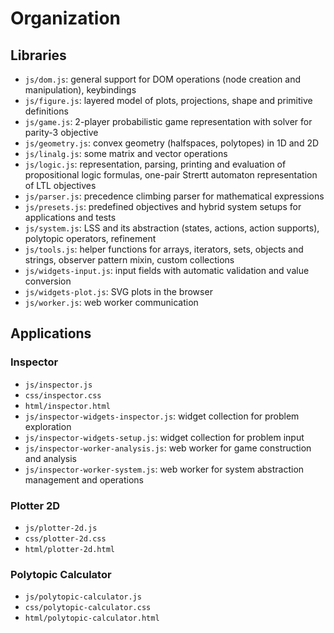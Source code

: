 # Organization

## Libraries

- `js/dom.js`: general support for DOM operations (node creation and manipulation), keybindings
- `js/figure.js`: layered model of plots, projections, shape and primitive definitions
- `js/game.js`: 2-player probabilistic game representation with solver for parity-3 objective
- `js/geometry.js`: convex geometry (halfspaces, polytopes) in 1D and 2D
- `js/linalg.js`: some matrix and vector operations
- `js/logic.js`: representation, parsing, printing and evaluation of propositional logic formulas, one-pair Strertt automaton representation of LTL objectives
- `js/parser.js`: precedence climbing parser for mathematical expressions
- `js/presets.js`: predefined objectives and hybrid system setups for applications and tests
- `js/system.js`: LSS and its abstraction (states, actions, action supports), polytopic operators, refinement
- `js/tools.js`: helper functions for arrays, iterators, sets, objects and strings, observer pattern mixin, custom collections
- `js/widgets-input.js`: input fields with automatic validation and value conversion
- `js/widgets-plot.js`: SVG plots in the browser
- `js/worker.js`: web worker communication


## Applications

### Inspector

- `js/inspector.js`
- `css/inspector.css`
- `html/inspector.html`
- `js/inspector-widgets-inspector.js`: widget collection for problem exploration
- `js/inspector-widgets-setup.js`: widget collection for problem input
- `js/inspector-worker-analysis.js`: web worker for game construction and analysis
- `js/inspector-worker-system.js`: web worker for system abstraction management and operations

### Plotter 2D

- `js/plotter-2d.js`
- `css/plotter-2d.css`
- `html/plotter-2d.html`

### Polytopic Calculator

- `js/polytopic-calculator.js`
- `css/polytopic-calculator.css`
- `html/polytopic-calculator.html`


